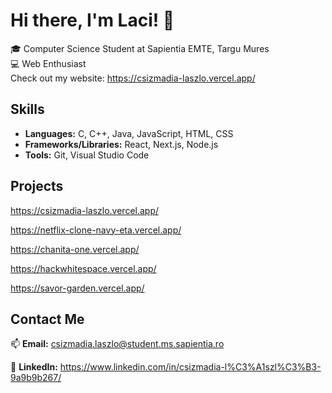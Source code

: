 # Hi there, I'm Laci! 👋

🎓 Computer Science Student at Sapientia EMTE, Targu Mures  
💻 Web Enthusiast  
Check out my website: https://csizmadia-laszlo.vercel.app/

## Skills

- **Languages:** C, C++, Java, JavaScript, HTML, CSS
- **Frameworks/Libraries:** React, Next.js, Node.js
- **Tools:** Git, Visual Studio Code

## Projects

https://csizmadia-laszlo.vercel.app/

https://netflix-clone-navy-eta.vercel.app/

https://chanita-one.vercel.app/

https://hackwhitespace.vercel.app/

https://savor-garden.vercel.app/


## Contact Me

📫 **Email:** csizmadia.laszlo@student.ms.sapientia.ro

🔗 **LinkedIn:** https://www.linkedin.com/in/csizmadia-l%C3%A1szl%C3%B3-9a9b9b267/

